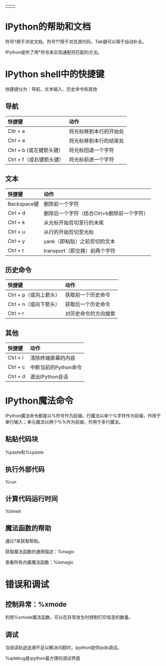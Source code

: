 |  |  |
| :--- | :--- |
|  |  |

# IPython的帮助和文档

符号?用于浏览文档，符号??用于浏览源代码，Tab键可以用于自动补全。

IPython提供了用\*符号来实现通配符匹配的方法。

# IPython shell中的快捷键

快捷键分为：导航、文本输入、历史命令和其他

## 导航

| 快捷键 | 动作 |
| :--- | :--- |
| Ctlr + a | 将光标移到本行的开始处 |
| Ctrl + e | 将光标移到本行的结尾处 |
| Ctrl + b \(或左键箭头键） | 将光标回退一个字符 |
| Ctrl + f（或右键箭头键） | 将光标前进一个字符 |

## 文本

| 快捷键 | 动作 |
| :--- | :--- |
| Backspace键 | 删除前一个字符 |
| Ctrl + d | 删除后一个字符（结合Ctrl+b删除前一个字符） |
| Ctrl + k | 从光标开始剪切至行的末尾 |
| Ctrl + u | 从行的开始剪切至光标 |
| Ctrl + y | yank（即粘贴）之前剪切的文本 |
| Ctrl + t | transport（即交换）前两个字符 |

## 历史命令

| 快捷键 | 动作 |
| :--- | :--- |
| Ctrl + p（或向上箭头） | 获取前一个历史命令 |
| Ctrl + n（或向下箭头） | 获取后一个历史命令 |
| Ctrl + r | 对历史命令的方向搜索 |

## 其他

| 快捷键 | 动作 |
| :--- | :--- |
| Ctrl + l | 清除终端屏幕的内容 |
| Ctrl + c | 中断当前的Python命令 |
| Ctrl + d | 退出IPython会话 |

# IPython魔法命令

IPython魔法命令都是以%符号作为前缀。行魔法以单个%字符作为前缀，作用于单行输入；单元魔法以两个%%作为前缀，作用于多行魔法。

## 粘贴代码块

%paste和%cpaste

## 执行外部代码

%run

## 计算代码运行时间

%timeit

## 魔法函数的帮助

通过?来获取帮助。

获取魔法函数的通用描述：%magic

查看所有内置魔法函数：%lsmagic

# 错误和调试

## 控制异常：%xmode

利用%xmode魔法函数，可以在异常发生时控制打印信息的数量。

## 调试

当阅读轨迹追溯不足以解决问题时，ipython提供ipdb调试。

%qdebug是ipython最方便的调试界面



